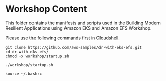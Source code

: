 # Workshop Content

This folder contains the manifests and scripts used in the Building Modern Resilient Applications using Amazon EKS and Amazon EFS Workshop.

Please use the following commands first in Cloudshell.

```
git clone https://github.com/aws-samples/dr-with-eks-efs.git
cd dr-with-eks-efs/
chmod +x workshop/startup.sh

./workshop/startup.sh

source ~/.bashrc
```



